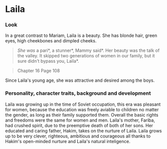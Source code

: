 # Laila

### Look

In a great contrast to Mariam, Laila is a beauty. She has blonde hair, green eyes, high cheekbones and dimpled cheeks.
> *She was* a pari*, a stunner*, Mammy said*. Her beauty was the talk of the valley. It skipped two generations of women in our family, but it sure didn't bypass you, Laila*.

> Chapter 16 Page 108

Since Laila's young age, she was attractive and desired among the boys.

### Personality, character traits, background and development
Laila was growing up in the time of Soviet occupation, this era was pleasant for women, because the education was freely aviable to children no matter the gender, as long as their family supported them. Overall the basic rights and freedoms were the same for women and men. Laila's mother, Fariba, had crushed spirit, due to the preemptive death of both of her sons. Her educated and caring father, Hakim, takes on the nurture of Laila. Laila grows up to be very clever, righteous, ambitious and courageous all thanks to Hakim's open-minded nurture and Laila's natural inteligence. 
